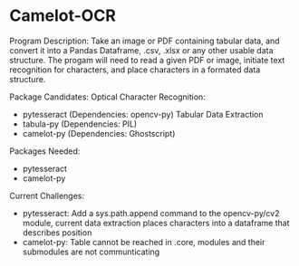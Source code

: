 # Camelot-OCR

Program Description: 
Take an image or PDF containing tabular data, and convert it into a Pandas Dataframe, .csv, .xlsx or any other usable data structure. The progam will need to read a given PDF or image, initiate text recognition for characters, and place characters in a formated data structure.

Package Candidates: 
  Optical Character Recognition: 
  - pytesseract (Dependencies: opencv-py)
  Tabular Data Extraction
  - tabula-py (Dependencies: PIL)
  - camelot-py (Dependencies: Ghostscript)

Packages Needed: 
- pytesseract
- camelot-py

Current Challenges:
- pytesseract: Add a sys.path.append command to the opencv-py/cv2 module, current data extraction places characters into a dataframe that describes position
- camelot-py: Table cannot be reached in .core, modules and their submodules are not communticating
